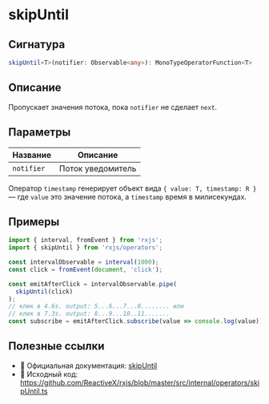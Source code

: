 # skipUntil

## Сигнатура

```typescript
skipUntil<T>(notifier: Observable<any>): MonoTypeOperatorFunction<T>
```

## Описание

Пропускает значения потока, пока `notifier` не сделает `next`.

## Параметры

| Название | Описание |
|-|-|
| `notifier` | Поток уведомитель |

Оператор `timestamp` генерирует объект вида `{ value: T, timestamp: R }` — где `value` это значение потока, а `timestamp` время в милисекундах.

## Примеры

```typescript
import { interval, fromEvent } from 'rxjs';
import { skipUntil } from 'rxjs/operators';

const intervalObservable = interval(1000);
const click = fromEvent(document, 'click');

const emitAfterClick = intervalObservable.pipe(
  skipUntil(click)
);
// клик в 4.6s. output: 5...6...7...8........ или
// клик в 7.3s. output: 8...9...10..11.......
const subscribe = emitAfterClick.subscribe(value => console.log(value));
```

## Полезные ссылки

- 📰 Официальная документация: [skipUntil](https://rxjs.dev/api/operators/skipUntil)
- 📁 Исходный код: https://github.com/ReactiveX/rxjs/blob/master/src/internal/operators/skipUntil.ts
